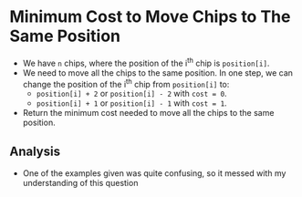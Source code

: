 # Minimum Cost to Move Chips to The Same Position
- We have `n` chips, where the position of the i<sup>th</sup> chip is `position[i]`.
- We need to move all the chips to the same position. In one step, we can change the position of the i<sup>th</sup> chip from `position[i]` to:
  - `position[i] + 2` or `position[i] - 2` with `cost = 0`.
  - `position[i] + 1` or `position[i] - 1` with `cost = 1`.
- Return the minimum cost needed to move all the chips to the same position.

## Analysis
- One of the examples given was quite confusing, so it messed with my understanding of this question
